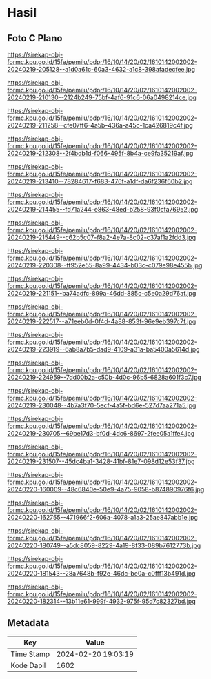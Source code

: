 # Hasil

## Foto C Plano

https://sirekap-obj-formc.kpu.go.id/15fe/pemilu/pdpr/16/10/14/20/02/1610142002002-20240219-205128--a1d0a61c-60a3-4632-a1c8-398afadecfee.jpg

https://sirekap-obj-formc.kpu.go.id/15fe/pemilu/pdpr/16/10/14/20/02/1610142002002-20240219-210130--2124b249-75bf-4af6-91c6-06a0498214ce.jpg

https://sirekap-obj-formc.kpu.go.id/15fe/pemilu/pdpr/16/10/14/20/02/1610142002002-20240219-211258--cfe07ff6-4a5b-436a-a45c-1ca426819c4f.jpg

https://sirekap-obj-formc.kpu.go.id/15fe/pemilu/pdpr/16/10/14/20/02/1610142002002-20240219-212308--2f4bdb1d-f066-495f-8b4a-ce9fa35219af.jpg

https://sirekap-obj-formc.kpu.go.id/15fe/pemilu/pdpr/16/10/14/20/02/1610142002002-20240219-213410--78284617-f683-476f-a1df-da6f236f60b2.jpg

https://sirekap-obj-formc.kpu.go.id/15fe/pemilu/pdpr/16/10/14/20/02/1610142002002-20240219-214455--fd71a244-e863-48ed-b258-93f0cfa76952.jpg

https://sirekap-obj-formc.kpu.go.id/15fe/pemilu/pdpr/16/10/14/20/02/1610142002002-20240219-215449--c62b5c07-f8a2-4e7a-8c02-c37af1a2fdd3.jpg

https://sirekap-obj-formc.kpu.go.id/15fe/pemilu/pdpr/16/10/14/20/02/1610142002002-20240219-220308--ff952e55-8a99-4434-b03c-c079e98e455b.jpg

https://sirekap-obj-formc.kpu.go.id/15fe/pemilu/pdpr/16/10/14/20/02/1610142002002-20240219-221151--ba74adfc-899a-46dd-885c-c5e0a29d76af.jpg

https://sirekap-obj-formc.kpu.go.id/15fe/pemilu/pdpr/16/10/14/20/02/1610142002002-20240219-222517--a71eeb0d-0f4d-4a88-853f-96e9eb397c7f.jpg

https://sirekap-obj-formc.kpu.go.id/15fe/pemilu/pdpr/16/10/14/20/02/1610142002002-20240219-223919--6ab8a7b5-dad9-4109-a31a-ba5400a5614d.jpg

https://sirekap-obj-formc.kpu.go.id/15fe/pemilu/pdpr/16/10/14/20/02/1610142002002-20240219-224959--7dd00b2a-c50b-4d0c-96b5-6828a601f3c7.jpg

https://sirekap-obj-formc.kpu.go.id/15fe/pemilu/pdpr/16/10/14/20/02/1610142002002-20240219-230048--4b7a3f70-5ecf-4a5f-bd6e-527d7aa271a5.jpg

https://sirekap-obj-formc.kpu.go.id/15fe/pemilu/pdpr/16/10/14/20/02/1610142002002-20240219-230705--69be17d3-bf0d-4dc6-8697-2fee05a1ffe4.jpg

https://sirekap-obj-formc.kpu.go.id/15fe/pemilu/pdpr/16/10/14/20/02/1610142002002-20240219-231507--45dc4ba1-3428-41bf-81e7-098d12e53f37.jpg

https://sirekap-obj-formc.kpu.go.id/15fe/pemilu/pdpr/16/10/14/20/02/1610142002002-20240220-160009--48c6840e-50e9-4a75-9058-b874890976f6.jpg

https://sirekap-obj-formc.kpu.go.id/15fe/pemilu/pdpr/16/10/14/20/02/1610142002002-20240220-162755--471966f2-606a-4078-a1a3-25ae847abb1e.jpg

https://sirekap-obj-formc.kpu.go.id/15fe/pemilu/pdpr/16/10/14/20/02/1610142002002-20240220-180749--a5dc8059-8229-4a19-8f33-089b7612773b.jpg

https://sirekap-obj-formc.kpu.go.id/15fe/pemilu/pdpr/16/10/14/20/02/1610142002002-20240220-181543--28a7648b-f92e-46dc-be0a-c0fff13b491d.jpg

https://sirekap-obj-formc.kpu.go.id/15fe/pemilu/pdpr/16/10/14/20/02/1610142002002-20240220-182314--13b11e61-999f-4932-975f-95d7c82327bd.jpg


## Metadata

| Key        | Value               |
| ---------- | ------------------- |
| Time Stamp | 2024-02-20 19:03:19 |
| Kode Dapil | 1602                |




